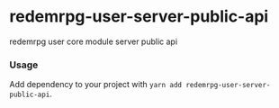 # redemrpg-user-server-public-api
redemrpg user core module server public api

### Usage
Add dependency to your project with `yarn add redemrpg-user-server-public-api`.
